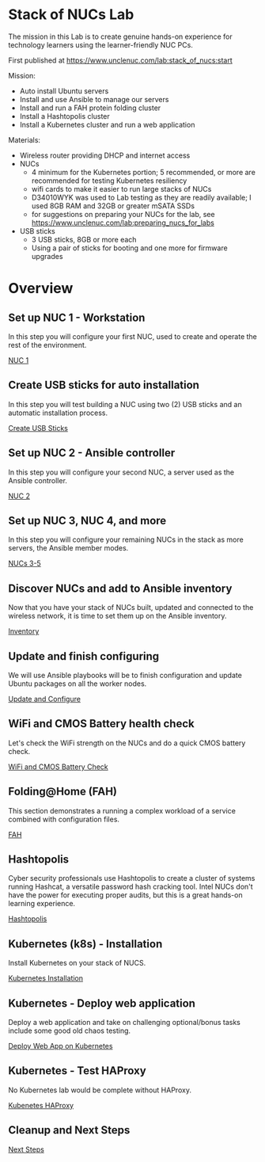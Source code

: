 # Stack of NUCs Lab
The mission in this Lab is to create genuine hands-on experience for technology learners using the learner-friendly NUC PCs.

First published at https://www.unclenuc.com/lab:stack_of_nucs:start

Mission:
- Auto install Ubuntu servers
- Install and use Ansible to manage our servers
- Install and run a FAH protein folding cluster
- Install a Hashtopolis cluster
- Install a Kubernetes cluster and run a web application

Materials:
- Wireless router providing DHCP and internet access
- NUCs
  - 4 minimum for the Kubernetes portion; 5 recommended, or more are recommended for testing Kubernetes resiliency
  - wifi cards to make it easier to run large stacks of NUCs
  - D34010WYK was used to Lab testing as they are readily available; I used 8GB RAM and 32GB or greater mSATA SSDs
  - for suggestions on preparing your NUCs for the lab, see https://www.unclenuc.com/lab:preparing_nucs_for_labs
- USB sticks
  - 3 USB sticks, 8GB or more each
  - Using a pair of sticks for booting and one more for firmware upgrades

# Overview
## Set up NUC 1 - Workstation
In this step you will configure your first NUC, used to create and operate the rest of the environment.

[NUC 1](1_NUC_1.md)

## Create USB sticks for auto installation
In this step you will test building a NUC using two (2) USB sticks and an automatic installation process.

[Create USB Sticks](2_USB_stick_creation.md)

## Set up NUC 2 - Ansible controller
In this step you will configure your second NUC, a server used as the Ansible controller.

[NUC 2](3_NUC_2.md)

## Set up NUC 3, NUC 4, and more
In this step you will configure your remaining NUCs in the stack as more servers, the Ansible member modes.

[NUCs 3-5](4_NUC_3-5.md)

## Discover NUCs and add to Ansible inventory
Now that you have your stack of NUCs built, updated and connected to the wireless network, it is time to set them up on the Ansible inventory.

[Inventory](5_Inventory.md)

## Update and finish configuring
We will use Ansible playbooks will be to finish configuration and update Ubuntu packages on all the worker nodes.

[Update and Configure](6_Update.md)

## WiFi and CMOS Battery health check
Let's check the WiFi strength on the NUCs and do a quick CMOS battery check.

[WiFi and CMOS Battery Check](7_WiFi_and_Battery.md)

## Folding@Home (FAH)
This section demonstrates a running a complex workload of a service combined with configuration files.

[FAH](8_FAH.md)

## Hashtopolis
Cyber security professionals use Hashtopolis to create a cluster of systems running Hashcat, a versatile password hash cracking tool. Intel NUCs don't have the power for executing proper audits, but this is a great hands-on learning experience.

[Hashtopolis](9_Hashtopolis.md)

## Kubernetes (k8s) - Installation
Install Kubernetes on your stack of NUCS.

[Kubernetes Installation](10_Kubernetes_install.md)

## Kubernetes - Deploy web application
Deploy a web application and take on challenging optional/bonus tasks include some good old chaos testing.

[Deploy Web App on Kubernetes](11_Kubernetes_web_app.md)

## Kubernetes - Test HAProxy
No Kubernetes lab would be complete without HAProxy.

[Kubenetes HAProxy](12_Kubernetes_HAProxy.md)

## Cleanup and Next Steps
[Next Steps](13_Next_Steps.md)


